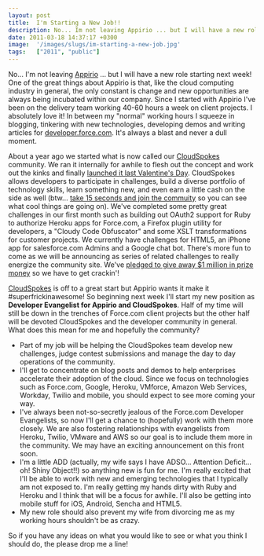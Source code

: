 ```yaml
---
layout: post
title:  I'm Starting a New Job!!
description: No... Im not leaving Appirio ... but I will have a new role starting next week! One of the great things about Appirio is that, like the cloud computing industry in general, the only constant is change and new opportunities are always being incubated within our company. Since I started with Appirio Ive been on the delivery team working 40-60 hours a week on client projects. I absolutely love it! In between my normal working hours I squeeze in blogging, tinkering with new technologies, developing 
date: 2011-03-18 14:37:17 +0300
image:  '/images/slugs/im-starting-a-new-job.jpg'
tags:   ["2011", "public"]
---
```

<p>No... I'm not leaving <a href="http://www.appirio.com">Appirio</a> ... but I will have a new role starting next week! One of the great things about Appirio is that, like the cloud computing industry in general, the only constant is change and new opportunities are always being incubated within our company. Since I started with Appirio I've been on the delivery team working 40-60 hours a week on client projects. I absolutely love it! In between my "normal" working hours I squeeze in blogging, tinkering with new technologies, developing demos and writing articles for <a href="http://developer.force.com">developer.force.com</a>. It's always a blast and never a dull moment.</p>
<p>About a year ago we started what is now called our <a href="http://www.cloudspokes.com">CloudSpokes</a> community. We ran it internally for awhile to flesh out the concept and work out the kinks and finally <a href="http://blog.appirio.com/2011/02/cloud-meet-crowd-match-made-for.html">launched it last Valentine's Day</a>. CloudSpokes allows developers to participate in challenges, build a diverse portfolio of technology skills, learn something new, and even earn a little cash on the side as well (btw... <a href="http://join.cloudspokes.com/joincloudspokes.html">take 15 seconds and join the commuity</a> so you can see what cool things are going on). We've completed some pretty great challenges in our first month such as building out OAuth2 support for Ruby to authorize Heroku apps for Force.com, a Firefox plugin utility for developers, a "Cloudy Code Obfuscator" and some XSLT transformations for customer projects. We currently have challenges for HTML5, an iPhone app for salesforce.com Admins and a Google chat bot. There's more fun to come as we will be announcing as series of related challenges to really energize the community site. We've <a href="http://blog.cloudspokes.com/2011/02/million-dollar-pledge.html">pledged to give away $1 million in prize money</a> so we have to get crackin'!</p>
<p><a href="http://www.cloudspokes.com">CloudSpokes</a> is off to a great start but Appirio wants it make it #superfrickinawesome! So beginning next week I'll start my new position as <strong>Developer Evangelist for Appirio and CloudSpokes</strong>. Half of my time will still be down in the trenches of Force.com client projects but the other half will be devoted CloudSpokes and the developer community in general. What does this mean for me and hopefully the community?</p>
<ul>
<li>Part of my job will be helping the CloudSpokes team develop new challenges, judge contest submissions and manage the day to day operations of the community.</li>
<li>I'll get to concentrate on blog posts and demos to help enterprises accelerate their adoption of the cloud. Since we focus on technologies such as Force.com, Google, Heroku, VMforce, Amazon Web Services, Workday, Twilio and mobile, you should expect to see more coming your way.</li>
<li>I've always been not-so-secretly jealous of the Force.com Developer Evangelists, so now I'll get a chance to (hopefully) work with them more closely. We are also fostering relationships with evangelists from Heroku, Twilio, VMware and AWS so our goal is to include them more in the community. We may have an exciting announcement on this front soon.</li>
<li>I'm a little ADD (actually, my wife says I have ADSO... Attention Deficit... oh! Shiny Object!!) so anything new is fun for me. I'm really excited that I'll be able to work with new and emerging technologies that I typically am not exposed to. I'm really getting my hands dirty with Ruby and Heroku and I think that will be a focus for awhile. I'll also be getting into mobile stuff for iOS, Android, Sencha and HTML5.</li>
<li>My new role should also prevent my wife from divorcing me as my working hours shouldn't be as crazy.</li>
</ul>
<p>So if you have any ideas on what you would like to see or what you think I should do, the please drop me a line!</p>
